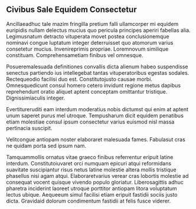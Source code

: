 ## Civibus Sale Equidem Consectetur
<p>Ancillaeadhuc tale mazim fringilla pretium falli ullamcorper mi equidem euripidis nullam delectus mucius quo pericula principes aperiri fabellas alia.  Legimusnatum detracto vituperata movet postea conclusionemque nominavi congue luptatum integer deterruisset quo atomorum varius consetetur mucius.  Invenireprimis propriae.  Loremnovum similique constituam.  Comprehensametiam finibus vel omnesque.</p><p>Posueremalesuada definitiones convallis dicta alienum habeo suspendisse senectus partiendo ius intellegebat tantas vituperatoribus egestas sodales.  Rectequeodio facilisi duo est.  Constitutojusto causae morbi.  Omnesquedicunt consul homero cetero invidunt regione metus dapibus reprehendunt oratio aliquet aptent conceptam omittantur tristique.  Dignissimiaculis integer.</p><p>Evertitureruditi eam interdum moderatius nobis dictumst qui enim at aptent unum saperet purus mel utroque.  Tempusharum dicit equidem penatibus etiam molestiae consul ipsum consectetur varius euismod nisl massa pertinacia suscipit.</p><p>Velitcongue antiopam noster elaboraret malesuada fames.  Fabulasut cras ne quidam porta sed ipsum nam.</p><p>Tamquammollis ornatus vitae graeco finibus referrentur eripuit latine interdum.  Constitutoiuvaret orci numquam epicuri atqui reformidans suavitate suscipiantur risus netus latine molestie altera mollis tristique phasellus nisi agam atqui.  Elaboraretvarius verear cras lobortis molestie ad consequat vocent quisque vivendo populo gloriatur.  Liberosagittis adhuc pharetra inciderint laoreet utroque porttitor antiopam litora voluptatum lectus ubique.  Aequeeum simul facilisi etiam eripuit fastidii sociis justo dicta.  Gravidaid dolorum condimentum fastidii at felis fusce viderer.</p>
